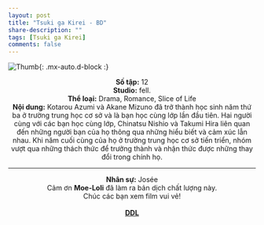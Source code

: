 ```yaml
---
layout: post
title: "Tsuki ga Kirei - BD"
share-description: ""
tags: [Tsuki ga Kirei]
comments: false
---
```


![Thumb](https://tpn-team.github.io/assets/img/TsukigaKirei_thumb.jpg){: .mx-auto.d-block :}
<center>
<b>Số tập:</b> 12 <br>
<b>Studio:</b> fell. <br>
<b>Thể loại:</b> Drama, Romance, Slice of Life <br>
<b>Nội dung:</b> Kotarou Azumi và Akane Mizuno đã trở thành học sinh năm thứ ba ở trường trung học cơ sở và là bạn học cùng lớp lần đầu tiên. Hai người cùng với các bạn học cùng lớp, Chinatsu Nishio và Takumi Hira liên quan đến những người bạn của họ thông qua những hiểu biết và cảm xúc lẫn nhau. Khi năm cuối cùng của họ ở trường trung học cơ sở tiến triển, nhóm vượt qua những thách thức để trưởng thành và nhận thức được những thay đổi trong chính họ. <br>

<hr>

<b>Nhân sự:</b> Josée <br>
Cảm ơn <b>Moe-Loli</b> đã làm ra bản dịch chất lượng này. <br>
Chúc các bạn xem film vui vẻ!<br><br>
<b><a href="https://github.com/TPN-Team/TPN-Team-DDL/blob/master/Tsuki%20ga%20Kirei.md">DDL</a></b> <br>
</center>
<!-- excerpt-end -->
